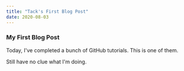 ```yaml
---
title: "Tack's First Blog Post"
date: 2020-08-03
---
```

### My First Blog Post
Today, I've completed a bunch of GitHub tutorials. This is one of them. 

Still have no clue what I'm doing. 
